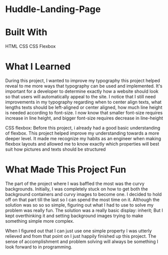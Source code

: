 # Huddle-Landing-Page

# Built With
HTML
CSS 
CSS Flexbox

# What I Learned
During this project, I wanted to improve my typography this project helped reveal to me more ways that typography can be used and implemented. It's important for a 
developer to determine exactly how a website should look so that users will automatically appeal to the site. I notice that I still need improvements in my typography regarding when to center align texts, what lengths texts should be left-aligned or center aligned, how much line height is needed according to font-size. I now know that smaller font-size requires increase in line height, and bigger font-size requires decrease in line-height

CSS flexbox: Before this project, i already had a good basic understanding of flexbox. This project helped improve my understanding towards a more deeper level. It made me recognize my habits as an engineer when making flexbox layouts and allowed me to know exactly which properties will best suit how pictures and texts should be structured

# What Made This Project Fun

The part of the project where I was baffled the most was the curvy backgrounds. Initially, I was completely stuck on how to get both the background containers and curvy images to become one. I decided to hold off on that part till the last so I can spend the most time on it. Although the solution was so so so simple, figuring out what I had to use to solve my problem was really fun. The solution was a really basic display: inherit; But I kept overthinking it and setting background images trying to make something simple more complex. 

When I figured out that I can just use one simple property I was utterly relieved and from that point on I just happily finished up this project. The sense of accomplishment and problem solving will always be something I look forward to in programming.
